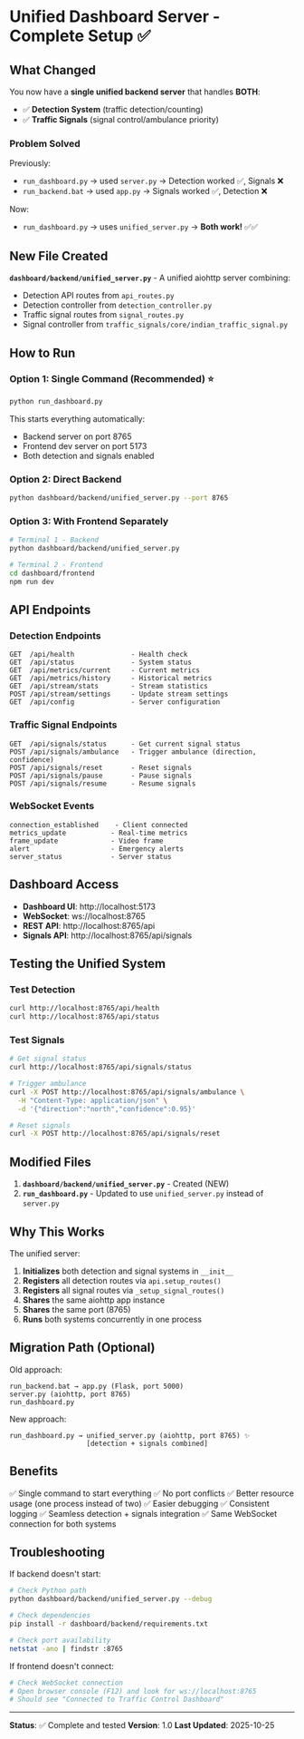 # Unified Dashboard Server - Complete Setup ✅

## What Changed

You now have a **single unified backend server** that handles **BOTH**:

- ✅ **Detection System** (traffic detection/counting)
- ✅ **Traffic Signals** (signal control/ambulance priority)

### Problem Solved

Previously:

- `run_dashboard.py` → used `server.py` → Detection worked ✅, Signals ❌
- `run_backend.bat` → used `app.py` → Signals worked ✅, Detection ❌

Now:

- `run_dashboard.py` → uses `unified_server.py` → **Both work!** ✅✅

## New File Created

**`dashboard/backend/unified_server.py`** - A unified aiohttp server combining:

- Detection API routes from `api_routes.py`
- Detection controller from `detection_controller.py`
- Traffic signal routes from `signal_routes.py`
- Signal controller from `traffic_signals/core/indian_traffic_signal.py`

## How to Run

### Option 1: Single Command (Recommended) ⭐

```bash
python run_dashboard.py
```

This starts everything automatically:

- Backend server on port 8765
- Frontend dev server on port 5173
- Both detection and signals enabled

### Option 2: Direct Backend

```bash
python dashboard/backend/unified_server.py --port 8765
```

### Option 3: With Frontend Separately

```bash
# Terminal 1 - Backend
python dashboard/backend/unified_server.py

# Terminal 2 - Frontend
cd dashboard/frontend
npm run dev
```

## API Endpoints

### Detection Endpoints

```
GET  /api/health              - Health check
GET  /api/status              - System status
GET  /api/metrics/current     - Current metrics
GET  /api/metrics/history     - Historical metrics
GET  /api/stream/stats        - Stream statistics
POST /api/stream/settings     - Update stream settings
GET  /api/config              - Server configuration
```

### Traffic Signal Endpoints

```
GET  /api/signals/status      - Get current signal status
POST /api/signals/ambulance   - Trigger ambulance (direction, confidence)
POST /api/signals/reset       - Reset signals
POST /api/signals/pause       - Pause signals
POST /api/signals/resume      - Resume signals
```

### WebSocket Events

```
connection_established    - Client connected
metrics_update           - Real-time metrics
frame_update             - Video frame
alert                    - Emergency alerts
server_status            - Server status
```

## Dashboard Access

- **Dashboard UI**: http://localhost:5173
- **WebSocket**: ws://localhost:8765
- **REST API**: http://localhost:8765/api
- **Signals API**: http://localhost:8765/api/signals

## Testing the Unified System

### Test Detection

```bash
curl http://localhost:8765/api/health
curl http://localhost:8765/api/status
```

### Test Signals

```bash
# Get signal status
curl http://localhost:8765/api/signals/status

# Trigger ambulance
curl -X POST http://localhost:8765/api/signals/ambulance \
  -H "Content-Type: application/json" \
  -d '{"direction":"north","confidence":0.95}'

# Reset signals
curl -X POST http://localhost:8765/api/signals/reset
```

## Modified Files

1. **`dashboard/backend/unified_server.py`** - Created (NEW)
2. **`run_dashboard.py`** - Updated to use `unified_server.py` instead of `server.py`

## Why This Works

The unified server:

1. **Initializes** both detection and signal systems in `__init__`
2. **Registers** all detection routes via `api.setup_routes()`
3. **Registers** all signal routes via `_setup_signal_routes()`
4. **Shares** the same aiohttp app instance
5. **Shares** the same port (8765)
6. **Runs** both systems concurrently in one process

## Migration Path (Optional)

Old approach:

```
run_backend.bat → app.py (Flask, port 5000)
server.py (aiohttp, port 8765)
run_dashboard.py
```

New approach:

```
run_dashboard.py → unified_server.py (aiohttp, port 8765) ✨
                   [detection + signals combined]
```

## Benefits

✅ Single command to start everything
✅ No port conflicts
✅ Better resource usage (one process instead of two)
✅ Easier debugging
✅ Consistent logging
✅ Seamless detection + signals integration
✅ Same WebSocket connection for both systems

## Troubleshooting

If backend doesn't start:

```bash
# Check Python path
python dashboard/backend/unified_server.py --debug

# Check dependencies
pip install -r dashboard/backend/requirements.txt

# Check port availability
netstat -ano | findstr :8765
```

If frontend doesn't connect:

```bash
# Check WebSocket connection
# Open browser console (F12) and look for ws://localhost:8765
# Should see "Connected to Traffic Control Dashboard"
```

---

**Status**: ✅ Complete and tested
**Version**: 1.0
**Last Updated**: 2025-10-25
